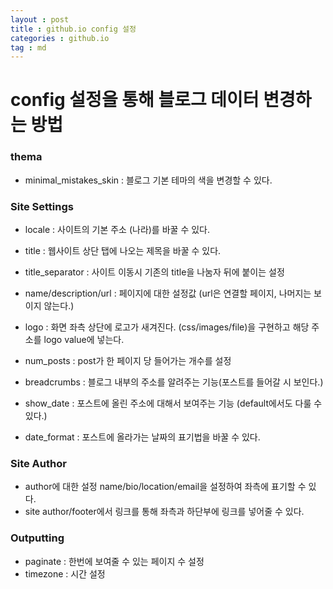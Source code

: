 ```yaml
---
layout : post
title : github.io config 설정
categories : github.io
tag : md
---
```


# config 설정을 통해 블로그 데이터 변경하는 방법

### thema

- minimal_mistakes_skin : 블로그 기본 테마의 색을 변경할 수 있다.



### Site Settings

- locale : 사이트의 기본 주소 (나라)를 바꿀 수 있다.

- title : 웹사이트 상단 탭에 나오는 제목을 바꿀 수 있다.

- title_separator : 사이트 이동시 기존의 title을 나눔자 뒤에 붙이는 설정

- name/description/url : 페이지에 대한 설정값 (url은 연결할 페이지, 나머지는 보이지 않는다.)

- logo : 화면 좌측 상단에 로고가 새겨진다. (css/images/file)을 구현하고 해당 주소를 logo value에 넣는다.

- num_posts : post가 한 페이지 당 들어가는 개수를 설정

  

- breadcrumbs : 블로그 내부의 주소를 알려주는 기능(포스트를 들어갈 시 보인다.)

- show_date : 포스트에 올린 주소에 대해서 보여주는 기능 (default에서도 다룰 수 있다.)

- date_format : 포스트에 올라가는 날짜의 표기법을 바꿀 수 있다.

  

### Site Author

- author에 대한 설정 name/bio/location/email을 설정하여 좌측에 표기할 수 있다.
- site author/footer에서 링크를 통해 좌측과 하단부에 링크를 넣어줄 수 있다.



### Outputting

- paginate : 한번에 보여줄 수 있는 페이지 수 설정
- timezone : 시간 설정